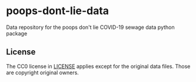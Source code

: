 # poops-dont-lie-data
Data repository for the poops don't lie COVID-19 sewage data python package

## License
The CC0 license in [LICENSE](LICENSE) applies except for the original data files. Those are copyright original owners.
